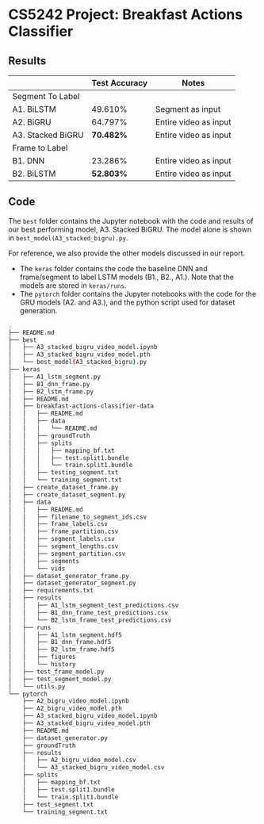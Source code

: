 # CS5242 Project: Breakfast Actions Classifier

## Results

|                       | Test Accuracy | Notes                 |
|-----------------------|---------------|-----------------------|
| Segment To Label      |               |                       |
| A1. BiLSTM            |    49.610%    | Segment as input      |
| A2. BiGRU             |    64.797%    | Entire video as input |
| A3. Stacked BiGRU |    **70.482%**    | Entire video as input |
| Frame to Label        |               |                       |
| B1. DNN               |    23.286%    | Entire video as input |
| B2. BiLSTM            |    **52.803%**    | Entire video as input |

## Code

The `best` folder contains the Jupyter notebook with the code and results of our best performing model, A3. Stacked BiGRU. The model alone is shown in 
`best_model(A3_stacked_bigru).py`.

For reference, we also provide the other models discussed in our report.
- The `keras` folder contains the code the baseline DNN and frame/segment to label LSTM models (B1., B2., A1.). Note that the models are stored in `keras/runs`.
- The `pytorch` folder contains the Jupyter notebooks with the code for the GRU models (A2. and A3.), and the python script used for dataset generation.

```sh
.
├── README.md
├── best
│   ├── A3_stacked_bigru_video_model.ipynb
│   ├── A3_stacked_bigru_video_model.pth
│   └── best_model(A3_stacked_bigru).py
├── keras
│   ├── A1_lstm_segment.py
│   ├── B1_dnn_frame.py
│   ├── B2_lstm_frame.py
│   ├── README.md
│   ├── breakfast-actions-classifier-data
│   │   ├── README.md
│   │   ├── data
│   │   │   └── README.md
│   │   ├── groundTruth
│   │   ├── splits
│   │   │   ├── mapping_bf.txt
│   │   │   ├── test.split1.bundle
│   │   │   └── train.split1.bundle
│   │   ├── testing_segment.txt
│   │   └── training_segment.txt
│   ├── create_dataset_frame.py
│   ├── create_dataset_segment.py
│   ├── data
│   │   ├── README.md
│   │   ├── filename_to_segment_ids.csv
│   │   ├── frame_labels.csv
│   │   ├── frame_partition.csv
│   │   ├── segment_labels.csv
│   │   ├── segment_lengths.csv
│   │   ├── segment_partition.csv
│   │   ├── segments
│   │   └── vids
│   ├── dataset_generator_frame.py
│   ├── dataset_generator_segment.py
│   ├── requirements.txt
│   ├── results
│   │   ├── A1_lstm_segment_test_predictions.csv
│   │   ├── B1_dnn_frame_test_predictions.csv
│   │   └── B2_lstm_frame_test_predictions.csv
│   ├── runs
│   │   ├── A1_lstm_segment.hdf5
│   │   ├── B1_dnn_frame.hdf5
│   │   ├── B2_lstm_frame.hdf5
│   │   ├── figures
│   │   └── history
│   ├── test_frame_model.py
│   ├── test_segment_model.py
│   └── utils.py
└── pytorch
    ├── A2_bigru_video_model.ipynb
    ├── A2_bigru_video_model.pth
    ├── A3_stacked_bigru_video_model.ipynb
    ├── A3_stacked_bigru_video_model.pth
    ├── README.md
    ├── dataset_generator.py
    ├── groundTruth
    ├── results
    │   ├── A2_bigru_video_model.csv
    │   └── A3_stacked_bigru_video_model.csv
    ├── splits
    │   ├── mapping_bf.txt
    │   ├── test.split1.bundle
    │   └── train.split1.bundle
    ├── test_segment.txt
    └── training_segment.txt
```
